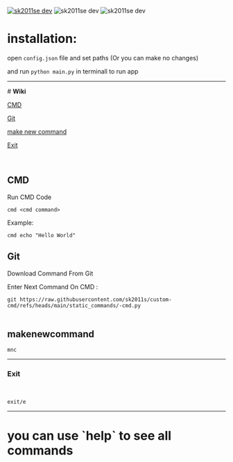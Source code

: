<a href=https://discord.gg/3Un9ub7BET><img src="https://badgen.net/discord/members/3Un9ub7BET" alt="sk2011se dev"></a>
<img src="https://img.shields.io/github/stars/sk2011s/custom-cmd.svg" alt="sk2011se dev">
<img src="https://img.shields.io/github/forks/sk2011s/custom-cmd.svg" alt="sk2011se dev">

# installation:

open `config.json` file and set paths (Or you can make no changes)

and run `python main.py` in terminall to run app
<!--از تگ hr  برای خط استفاده کن-->
<hr>
# <b>Wiki</b>
<!--برای همه لینک هات یه پارامتر title هم بزار -->

<a title="کامند پرامپ ویندوز" href="#cmd">CMD</a>

<a title="برنامه گیت ویندوز" href="#git">Git</a>

<a title="این دستور رو بنویس" href="#makenewcommand">make new command</a>

<a title="خروج" href="#exit">Exit</a>

<br>
<h2>CMD</h2>
Run CMD Code

`cmd <cmd command>`

Example:
  
`cmd echo "Hello World"`
<br>
<h2>Git</h2>
Download Command From Git

Enter Next Command On CMD :

`git https://raw.githubusercontent.com/sk2011s/custom-cmd/refs/heads/main/static_commands/-cmd.py`
<br>
<BR>
<h2>makenewcommand</h2>

`mnc`
<br>
<HR>
<H3>Exit</H3>
<BR>
<!--بخخشید داداش تو هر HTML از تگ H2 میشه فقط 3 بار استفاده کرد نه 4 بار-->

`exit/e`
<HR>
<H1>you  can use `help` to see all commands</H1>
<!--امیدوارم از ادیت من خوشت بیاد ولی برات اوکیش کردم چون خیلی سرسری نوشتیش چون دسترسی سابمیت ندارم برات تو تلگرام میفرستم و برای اون بخش make new command یه توضیحی بده چون انگاری فقط نوشتس و معنایی برا مخاطب نداره-->
<!--از تگ br کمتر استفاده کن تا متن دلنشین تر شه-->
<!--از طرف دوست عزیزت isme8349 -->